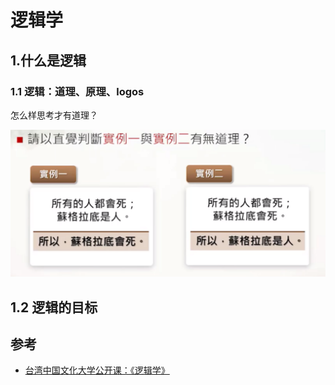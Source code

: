 # 逻辑学

## 1.什么是逻辑

### 1.1 逻辑：道理、原理、logos

怎么样思考才有道理？

![](imgs/2023-08-07-21-38-15.png)

## 1.2 逻辑的目标




## 参考

- [台湾中国文化大学公开课：《逻辑学》](https://www.bilibili.com/video/BV1kX4y1c7Zi/?spm_id_from=333.337.search-card.all.click&vd_source=8a44bd95e3b76d06cef51b8c376b78da)